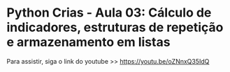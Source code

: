 # Python Crias - Aula 03: Cálculo de indicadores, estruturas de repetição e armazenamento em listas

Para assistir, siga o link do youtube >> https://youtu.be/oZNnxQ35IdQ